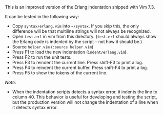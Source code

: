 This is an improved version of the Erlang indentation shipped with Vim 7.3.

It can be tested in the following way:

- Copy `syntax/erlang.vim` into `~/syntax`. If you skip this, the only
  difference will be that multiline strings will not always be recognized.
- Open `test.erl` in vim from this directory. (`test.erl` should always show the
  Erlang code is indented by the script – not how it should be.)
- Source `helper.vim` (`:source helper.vim`)
- Press F1 to load the new indentation (`indent/erlang.vim`).
- Press F2 to run the unit tests.
- Press F3 to reindent the current line. Press shift-F3 to print a log.
- Press F4 to reindent the current buffer. Press shift-F4 to print a log.
- Press F5 to show the tokens of the current line.

*Note:*

- When the indentation scripts detects a syntax error, it indents the line to
  column 40. This behavior is useful for developing and testing the script, but
  the production version will not change the indentation of a line when it
  detects syntax error.
